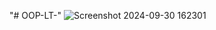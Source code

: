 "# OOP-LT-" 
![Screenshot 2024-09-30 162301](https://github.com/user-attachments/assets/94049c39-9c8f-4962-9cc7-7343357df4d9)
